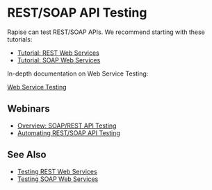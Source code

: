 # REST/SOAP API Testing

Rapise can test REST/SOAP APIs. We recommend starting with these tutorials:

- [Tutorial: REST Web Services](Guide/tutorial_web_services_rest.md)
- [Tutorial: SOAP Web Services](Guide/tutorial_soap_web_services.md)

In-depth documentation on Web Service Testing:

[Web Service Testing](/Guide/web_service_testing/)

## Webinars

- [Overview: SOAP/REST API Testing](https://youtu.be/NbyqdeFoXtw)
- [Automating REST/SOAP API Testing](https://youtu.be/NJhRDYPiCH0?t=218)

## See Also

- [Testing REST Web Services](/Guide/rest_web_service/)
- [Testing SOAP Web Services](/Guide/soap_web_services/)